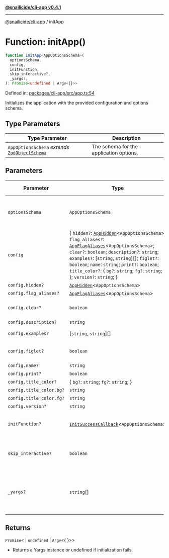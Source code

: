 [**@snailicide/cli-app v0.4.1**](../README.md)

---

[@snailicide/cli-app](../README.md) / initApp

# Function: initApp()

```ts
function initApp<AppOptionsSchema>(
  optionsSchema,
  config,
  initFunction,
  skip_interactive?,
  _yargs?,
): Promise<undefined | Argv<{}>>
```

Defined in:
[packages/cli-app/src/app.ts:54](https://github.com/gbtunney/snailicide-monorepo/blob/master/packages/cli-app/src/app.ts#L54)

Initializes the application with the provided configuration and options schema.

## Type Parameters

| Type Parameter                                                                       | Description                             |
| ------------------------------------------------------------------------------------ | --------------------------------------- |
| `AppOptionsSchema` _extends_ [`ZodObjectSchema`](../type-aliases/ZodObjectSchema.md) | The schema for the application options. |

## Parameters

| Parameter                | Type                                                                                                                                                                                                                                                                                                                                                                                                        | Default value  | Description                                                        |
| ------------------------ | ----------------------------------------------------------------------------------------------------------------------------------------------------------------------------------------------------------------------------------------------------------------------------------------------------------------------------------------------------------------------------------------------------------- | -------------- | ------------------------------------------------------------------ |
| `optionsSchema`          | `AppOptionsSchema`                                                                                                                                                                                                                                                                                                                                                                                          | `undefined`    | The schema for validating the application options.                 |
| `config`                 | { `hidden?`: [`AppHidden`](../type-aliases/AppHidden.md)<`AppOptionsSchema`>; `flag_aliases?`: [`AppFlagAliases`](../type-aliases/AppFlagAliases.md)<`AppOptionsSchema`>; `clear?`: `boolean`; `description?`: `string`; `examples?`: \[`string`, `string`]\[]; `figlet?`: `boolean`; `name`: `string`; `print?`: `boolean`; `title_color?`: { `bg?`: `string`; `fg?`: `string`; }; `version?`: `string`; } | `undefined`    | The configuration object for the application.                      |
| `config.hidden?`         | [`AppHidden`](../type-aliases/AppHidden.md)<`AppOptionsSchema`>                                                                                                                                                                                                                                                                                                                                             | `undefined`    | -                                                                  |
| `config.flag_aliases?`   | [`AppFlagAliases`](../type-aliases/AppFlagAliases.md)<`AppOptionsSchema`>                                                                                                                                                                                                                                                                                                                                   | `undefined`    | -                                                                  |
| `config.clear?`          | `boolean`                                                                                                                                                                                                                                                                                                                                                                                                   | `...`          | Clears the terminal window                                         |
| `config.description?`    | `string`                                                                                                                                                                                                                                                                                                                                                                                                    | `...`          | -                                                                  |
| `config.examples?`       | \[`string`, `string`]\[]                                                                                                                                                                                                                                                                                                                                                                                    | `...`          | Examples of usage                                                  |
| `config.figlet?`         | `boolean`                                                                                                                                                                                                                                                                                                                                                                                                   | `...`          | Use figlet to make large ascii title                               |
| `config.name?`           | `string`                                                                                                                                                                                                                                                                                                                                                                                                    | `...`          | -                                                                  |
| `config.print?`          | `boolean`                                                                                                                                                                                                                                                                                                                                                                                                   | `...`          | -                                                                  |
| `config.title_color?`    | { `bg?`: `string`; `fg?`: `string`; }                                                                                                                                                                                                                                                                                                                                                                       | `...`          | -                                                                  |
| `config.title_color.bg?` | `string`                                                                                                                                                                                                                                                                                                                                                                                                    | `...`          | -                                                                  |
| `config.title_color.fg?` | `string`                                                                                                                                                                                                                                                                                                                                                                                                    | `...`          | -                                                                  |
| `config.version?`        | `string`                                                                                                                                                                                                                                                                                                                                                                                                    | `...`          | -                                                                  |
| `initFunction?`          | [`InitSuccessCallback`](../type-aliases/InitSuccessCallback.md)<`AppOptionsSchema`>                                                                                                                                                                                                                                                                                                                         | `undefined`    | The callback func ccalled successful init                          |
| `skip_interactive?`      | `boolean`                                                                                                                                                                                                                                                                                                                                                                                                   | `false`        | Flag to skip interactive prompts. Default is `false`               |
| `_yargs?`                | `string`\[]                                                                                                                                                                                                                                                                                                                                                                                                 | `process.argv` | The command-line arguments to be parsed. Default is `process.argv` |

## Returns

`Promise`< | `undefined` | `Argv`<{ }>>

- Returns a Yargs instance or undefined if initialization fails.
